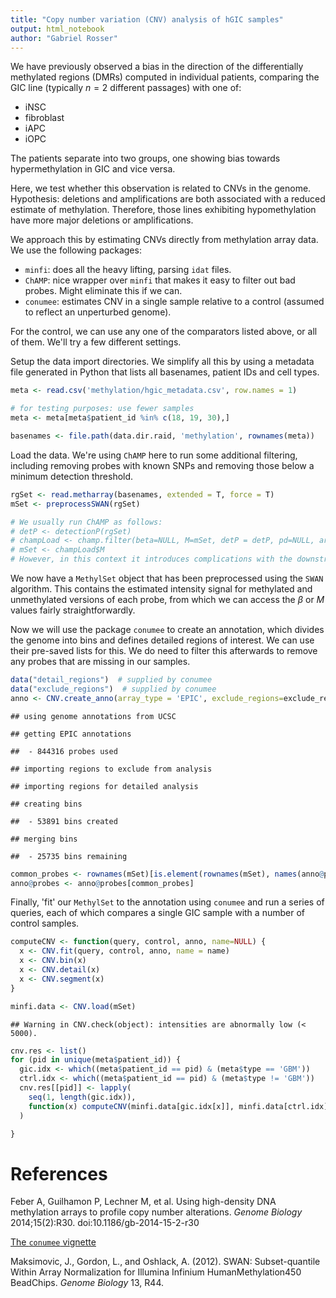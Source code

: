 ```yaml
---
title: "Copy number variation (CNV) analysis of hGIC samples"
output: html_notebook
author: "Gabriel Rosser"
---
```


We have previously observed a bias in the direction of the differentially methylated regions (DMRs) computed in individual patients, comparing the GIC line (typically $n=2$ different passages) with one of:

- iNSC
- fibroblast
- iAPC
- iOPC
 
The patients separate into two groups, one showing bias towards hypermethylation in GIC and vice versa. 

Here, we test whether this observation is related to CNVs in the genome. Hypothesis: deletions and amplifications are both associated with a reduced estimate of methylation. Therefore, those lines exhibiting hypomethylation have more major deletions or amplifications.

We approach this by estimating CNVs directly from methylation array data. We use the following packages:

- `minfi`: does all the heavy lifting, parsing `idat` files.
- `ChAMP`: nice wrapper over `minfi` that makes it easy to filter out bad probes. Might eliminate this if we can.
- `conumee`: estimates CNV in a single sample relative to a control (assumed to reflect an unperturbed genome).

For the control, we can use any one of the comparators listed above, or all of them. We'll try a few different settings.





Setup the data import directories. We simplify all this by using a metadata file generated in Python that lists all basenames, patient IDs and cell types.


```r
meta <- read.csv('methylation/hgic_metadata.csv', row.names = 1)

# for testing purposes: use fewer samples
meta <- meta[meta$patient_id %in% c(18, 19, 30),]

basenames <- file.path(data.dir.raid, 'methylation', rownames(meta))
```

Load the data. We're using `ChAMP` here to run some additional filtering, including removing probes with known SNPs and removing those below a minimum detection threshold.


```r
rgSet <- read.metharray(basenames, extended = T, force = T)
mSet <- preprocessSWAN(rgSet)

# We usually run ChAMP as follows:
# detP <- detectionP(rgSet)
# champLoad <- champ.filter(beta=NULL, M=mSet, detP = detP, pd=NULL, arraytype = 'EPIC')
# mSet <- champLoad$M
# However, in this context it introduces complications with the downstream conumee package. Therefore leave all probes in.
```

We now have a `MethylSet` object that has been preprocessed using the `SWAN` algorithm. This contains the estimated intensity signal for methylated and unmethylated versions of each probe, from which we can access the $\beta$ or $M$ values fairly straightforwardly.

Now we will use the package `conumee` to create an annotation, which divides the genome into bins and defines detailed regions of interest. We can use their pre-saved lists for this. We do need to filter this afterwards to remove any probes that are missing in our samples.



```r
data("detail_regions")  # supplied by conumee
data("exclude_regions")  # supplied by conumee
anno <- CNV.create_anno(array_type = 'EPIC', exclude_regions=exclude_regions, detail_regions = detail_regions)
```

```
## using genome annotations from UCSC
```

```
## getting EPIC annotations
```

```
##  - 844316 probes used
```

```
## importing regions to exclude from analysis
```

```
## importing regions for detailed analysis
```

```
## creating bins
```

```
##  - 53891 bins created
```

```
## merging bins
```

```
##  - 25735 bins remaining
```

```r
common_probes <- rownames(mSet)[is.element(rownames(mSet), names(anno@probes))]
anno@probes <- anno@probes[common_probes]
```

Finally, 'fit' our `MethylSet` to the annotation using `conumee` and run a series of queries, each of which compares a single GIC sample with a number of control samples.


```r
computeCNV <- function(query, control, anno, name=NULL) {
  x <- CNV.fit(query, control, anno, name = name)
  x <- CNV.bin(x)
  x <- CNV.detail(x)
  x <- CNV.segment(x)
}

minfi.data <- CNV.load(mSet)
```

```
## Warning in CNV.check(object): intensities are abnormally low (< 5000).
```

```r
cnv.res <- list()
for (pid in unique(meta$patient_id)) {
  gic.idx <- which((meta$patient_id == pid) & (meta$type == 'GBM'))
  ctrl.idx <- which((meta$patient_id == pid) & (meta$type != 'GBM'))
  cnv.res[[pid]] <- lapply(
    seq(1, length(gic.idx)), 
    function(x) computeCNV(minfi.data[gic.idx[x]], minfi.data[ctrl.idx], anno, name=sprintf("GIC%03d_%d", pid, x))
  )

}
```

# References

Feber A, Guilhamon P, Lechner M, et al. Using high-density DNA methylation arrays to profile copy number alterations. _Genome Biology_ 2014;15(2):R30. doi:10.1186/gb-2014-15-2-r30

[The `conumee` vignette](http://www.bioconductor.org/packages/devel/bioc/vignettes/conumee/inst/doc/conumee.html)

Maksimovic, J., Gordon, L., and Oshlack, A. (2012). SWAN: Subset-quantile Within Array Normalization for Illumina Infinium HumanMethylation450 BeadChips. _Genome Biology_ 13, R44.

